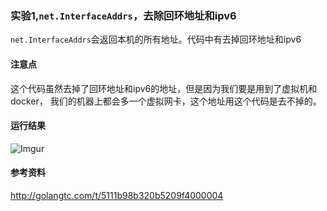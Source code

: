 ### 实验1,`net.InterfaceAddrs`，去除回环地址和ipv6
`net.InterfaceAddrs`会返回本机的所有地址。代码中有去掉回环地址和ipv6

#### 注意点
这个代码虽然去掉了回环地址和ipv6的地址，但是因为我们要是用到了虚拟机和docker，
我们的机器上都会多一个虚拟网卡，这个地址用这个代码是去不掉的。

#### 运行结果
![Imgur](http://i.imgur.com/jsm53Qp.png)

#### 参考资料
http://golangtc.com/t/5111b98b320b5209f4000004
